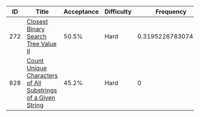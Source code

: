 |ID|Title|Acceptance|Difficulty|Frequency|
|----|-----|----|---|---|
|272|[Closest Binary Search Tree Value II]( https://leetcode.com/problems/closest-binary-search-tree-value-ii)|50.5%|Hard|0.3195226783074397|
|828|[Count Unique Characters of All Substrings of a Given String]( https://leetcode.com/problems/count-unique-characters-of-all-substrings-of-a-given-string)|45.2%|Hard|0|
